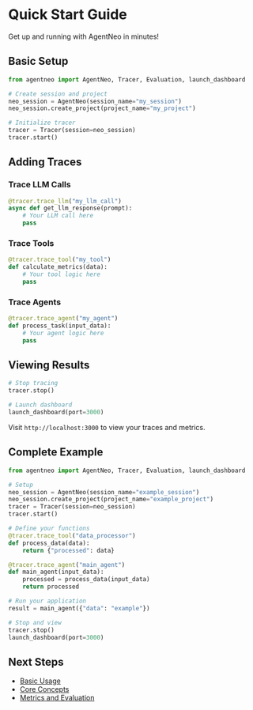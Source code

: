 # Quick Start Guide

Get up and running with AgentNeo in minutes!

## Basic Setup

```python
from agentneo import AgentNeo, Tracer, Evaluation, launch_dashboard

# Create session and project
neo_session = AgentNeo(session_name="my_session")
neo_session.create_project(project_name="my_project")

# Initialize tracer
tracer = Tracer(session=neo_session)
tracer.start()
```

## Adding Traces

### Trace LLM Calls
```python
@tracer.trace_llm("my_llm_call")
async def get_llm_response(prompt):
    # Your LLM call here
    pass
```

### Trace Tools
```python
@tracer.trace_tool("my_tool")
def calculate_metrics(data):
    # Your tool logic here
    pass
```

### Trace Agents
```python
@tracer.trace_agent("my_agent")
def process_task(input_data):
    # Your agent logic here
    pass
```

## Viewing Results

```python
# Stop tracing
tracer.stop()

# Launch dashboard
launch_dashboard(port=3000)
```

Visit `http://localhost:3000` to view your traces and metrics.

## Complete Example

```python
from agentneo import AgentNeo, Tracer, Evaluation, launch_dashboard

# Setup
neo_session = AgentNeo(session_name="example_session")
neo_session.create_project(project_name="example_project")
tracer = Tracer(session=neo_session)
tracer.start()

# Define your functions
@tracer.trace_tool("data_processor")
def process_data(data):
    return {"processed": data}

@tracer.trace_agent("main_agent")
def main_agent(input_data):
    processed = process_data(input_data)
    return processed

# Run your application
result = main_agent({"data": "example"})

# Stop and view
tracer.stop()
launch_dashboard(port=3000)
```

## Next Steps
- [Basic Usage](../core-concepts/basic-usage.md)
- [Core Concepts](../core-concepts/key-features.md)
- [Metrics and Evaluation](../metrics/overview.md)